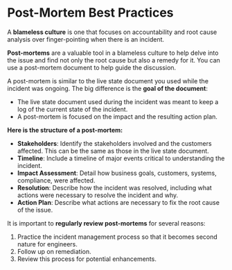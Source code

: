 # Post-Mortem Best Practices

A **blameless culture** is one that focuses on accountability and root cause analysis over finger-pointing when there is an incident.

**Post-mortems** are a valuable tool in a blameless culture to help delve into the issue and find not only the root cause but also a remedy for it. You can use a post-mortem document to help guide the discussion.

A post-mortem is similar to the live state document you used while the incident was ongoing. The big difference is the **goal of the document**:

- The live state document used during the incident was meant to keep a log of the current state of the incident.
- A post-mortem is focused on the impact and the resulting action plan.

**Here is the structure of a post-mortem:**

- **Stakeholders**: Identify the stakeholders involved and the customers affected. This can be the same as those in the live state document.
- **Timeline**: Include a timeline of major events critical to understanding the incident.
- **Impact Assessment**: Detail how business goals, customers, systems, compliance, were affected.
- **Resolution**: Describe how the incident was resolved, including what actions were necessary to resolve the incident and why.
- **Action Plan**: Describe what actions are necessary to fix the root cause of the issue.

It is important to **regularly review post-mortems** for several reasons:

1. Practice the incident management process so that it becomes second nature for engineers.
2. Follow up on remediation.
3. Review this process for potential enhancements.